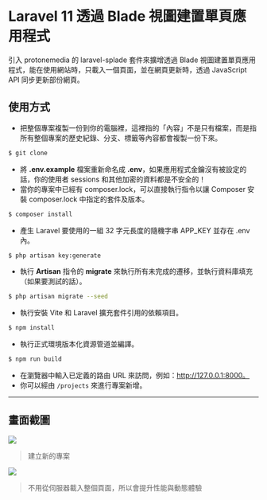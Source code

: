 # Laravel 11 透過 Blade 視圖建置單頁應用程式

引入 protonemedia 的 laravel-splade 套件來擴增透過 Blade 視圖建置單頁應用程式，能在使用網站時，只載入一個頁面，並在網頁更新時，透過 JavaScript API 同步更新部份網頁。

## 使用方式
- 把整個專案複製一份到你的電腦裡，這裡指的「內容」不是只有檔案，而是指所有整個專案的歷史紀錄、分支、標籤等內容都會複製一份下來。
```sh
$ git clone
```
- 將 __.env.example__ 檔案重新命名成 __.env__，如果應用程式金鑰沒有被設定的話，你的使用者 sessions 和其他加密的資料都是不安全的！
- 當你的專案中已經有 composer.lock，可以直接執行指令以讓 Composer 安裝 composer.lock 中指定的套件及版本。
```sh
$ composer install
```
- 產生 Laravel 要使用的一組 32 字元長度的隨機字串 APP_KEY 並存在 .env 內。
```sh
$ php artisan key:generate
```
- 執行 __Artisan__ 指令的 __migrate__ 來執行所有未完成的遷移，並執行資料庫填充（如果要測試的話）。
```sh
$ php artisan migrate --seed
```
- 執行安裝 Vite 和 Laravel 擴充套件引用的依賴項目。
```sh
$ npm install
```
- 執行正式環境版本化資源管道並編譯。
```sh
$ npm run build
```
- 在瀏覽器中輸入已定義的路由 URL 來訪問，例如：http://127.0.0.1:8000。
- 你可以經由 `/projects` 來進行專案新增。

----

## 畫面截圖
![](https://i.imgur.com/eoratpi.png)
> 建立新的專案

![](https://i.imgur.com/9T7UfOC.png)
> 不用從伺服器載入整個頁面，所以會提升性能與動態體驗
